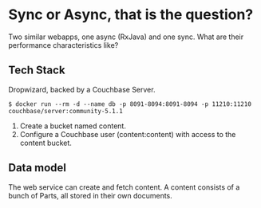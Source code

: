 # Sync or Async, that is the question?

Two similar webapps, one async (RxJava) and one sync. What are their performance characteristics like?

## Tech Stack

Dropwizard, backed by a Couchbase Server.

```
$ docker run --rm -d --name db -p 8091-8094:8091-8094 -p 11210:11210 couchbase/server:community-5.1.1
```

1. Create a bucket named content.
2. Configure a Couchbase user (content:content) with access to the content bucket.

## Data model

The web service can create and fetch content. A content consists of a bunch of Parts, all stored in their own documents.

